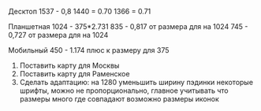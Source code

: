 Десктоп
1537 - 0,8
1440 = 0.70
1366 = 0.71

Планшетная
1024 - 375*2.731
835 - 0,817 от размера для на 1024
745 - 0,727 от размера для на 1024

Мобильный
450 - 1.174 плюс к размеру для 375


1. Поставить карту для Москвы
4. Поставить карту для Раменское
5. Сделать адаптацию:
    на 1280
    уменьшить ширину
    пэдинки
    некоторые шрифты, можно не пропорционально, главное учитывать что размеры много где совпадают
    возможно размеры иконок